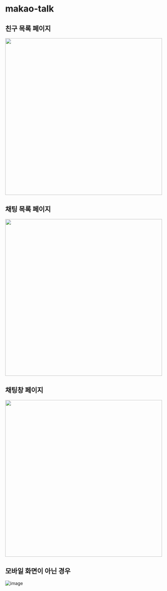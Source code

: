 # makao-talk

## 친구 목록 페이지
<img src="https://user-images.githubusercontent.com/65386533/192689292-a20c7414-831e-45d1-ac55-acca8de07169.png" width="500">

## 채팅 목록 페이지
<img src="https://cdn.discordapp.com/attachments/998407389298556958/1024556931798544404/unknown.png" width="500px" >

## 채팅창 페이지
<img src="https://user-images.githubusercontent.com/65386533/192725886-75353b12-6a47-4f20-aeb3-c623dae30d94.png" width="500px" >

## 모바일 화면이 아닌 경우
![image](https://user-images.githubusercontent.com/65386533/192545732-64ddb692-d696-43d7-b9a0-9cf5a5e0eab2.png)
